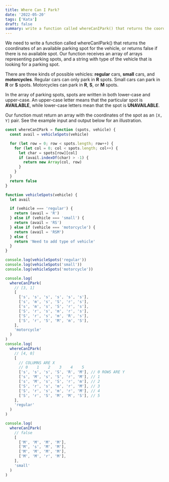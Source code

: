 ```yaml
---
title: Where Can I Park?
date: '2022-05-20'
tags: ['Kata']
draft: false
summary: write a function called whereCanIPark() that returns the coordinates of an available parking spot for the vehicle, or returns false if there is no available spot.
---
```


We need to write a function called whereCanIPark() that returns the coordinates of an available parking spot for the vehicle, or returns false if there is no available spot. Our function receives an array of arrays representing parking spots, and a string with type of the vehicle that is looking for a parking spot.

There are three kinds of possible vehicles: **regular** cars, **small** cars, and **motorcycles**.
Regular cars can only park in **R** spots.
Small cars can park in **R** or **S** spots.
Motorcycles can park in **R**, **S**, or **M** spots.

In the array of parking spots, spots are written in both lower-case and upper-case. An upper-case letter means that the particular spot is **AVAILABLE**, while lower-case letters mean that the spot is **UNAVAILABLE**.

Our function must return an array with the coordinates of the spot as an `[X, Y]` pair. See the example input and output below for an illustration.

```js
const whereCanIPark = function (spots, vehicle) {
  const avail = vehicleSpots(vehicle)

  for (let row = 0; row < spots.length; row++) {
    for (let col = 0; col < spots.length; col++) {
      let char = spots[row][col]
      if (avail.indexOf(char) > -1) {
        return new Array(col, row)
      }
    }
  }
  return false
}

function vehicleSpots(vehicle) {
  let avail

  if (vehicle === 'regular') {
    return (avail = 'R')
  } else if (vehicle === 'small') {
    return (avail = 'RS')
  } else if (vehicle === 'motorcycle') {
    return (avail = 'RSM')
  } else {
    return 'Need to add type of vehicle'
  }
}

console.log(vehicleSpots('regular'))
console.log(vehicleSpots('small'))
console.log(vehicleSpots('motorcycle'))

console.log(
  whereCanIPark(
    // [3, 1]
    [
      ['s', 's', 's', 's', 's', 's'],
      ['s', 'm', 's', 'S', 'r', 's'],
      ['s', 'm', 's', 'S', 'r', 's'],
      ['S', 'r', 's', 'm', 'r', 's'],
      ['S', 'r', 's', 'm', 'R', 's'],
      ['S', 'r', 'S', 'M', 'm', 'S'],
    ],
    'motorcycle'
  )
)
console.log(
  whereCanIPark(
    // [4, 0]
    [
      // COLUMNS ARE X
      // 0    1    2    3    4    5
      ['s', 's', 's', 'S', 'R', 'M'], // 0 ROWS ARE Y
      ['s', 'M', 's', 'S', 'r', 'M'], // 1
      ['s', 'M', 's', 'S', 'r', 'm'], // 2
      ['S', 'r', 's', 'm', 'r', 'M'], // 3
      ['S', 'r', 's', 'm', 'r', 'M'], // 4
      ['S', 'r', 'S', 'M', 'M', 'S'], // 5
    ],
    'regular'
  )
)

console.log(
  whereCanIPark(
    // false
    [
      ['M', 'M', 'M', 'M'],
      ['M', 's', 'M', 'M'],
      ['M', 'M', 'M', 'M'],
      ['M', 'M', 'r', 'M'],
    ],
    'small'
  )
)
```
